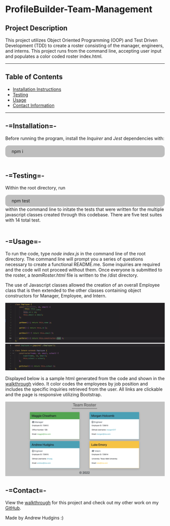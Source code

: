 # ProfileBuilder-Team-Management
## Project Description
This project utilizes Object Oriented Programming (OOP) and Test Driven Development (TDD) to create a roster consisting of the manager, engineers, and interns. This project runs from the command line, accepting user input and populates a color coded roster index.html.

---
## Table of Contents
* [Installation Instructions](#installation)
* [Testing](#testing)
* [Usage](#usage)
* [Contact Information](#contact)

---

## -=Installation=-
Before running the program, install the *Inquirer* and *Jest* dependencies with:
<div style="background-color:rgba(0, 0, 0, 0.25); vertical-align: middle; padding:10px 20px; border-radius: 10px">
npm i
</div>
<br>

## -=Testing=-
Within the root directory, run 
<div style="background-color:rgba(0, 0, 0, 0.25); vertical-align: middle; padding:10px 20px; border-radius: 10px">
npm test
</div> within the command line to initate the tests that were written for the multiple javascript classes created through this codebase. There are five test suites with 14 total test.
<br>
<br>

## -=Usage=-
To run the code, type *node index.js* in the command line of the root directory. The command line will prompt you a series of questions necessary to create a functional README.me. Some inquiries are required and the code will not proceed without them. Once everyone is submitted to the roster, a *teamRoster.html* file is written to the /dist directory.

The use of Javascript classes allowed the creation of an overall Employee class that is then extended to the other classes containing object constructors for Manager, Employee, and Intern.

![A screenshot showing the use of JavaScript classes](./src/parentClassREADME.png)
![A screenshot showing the use of JavaScript class inheritance](./src/inheritanceREADME.png)

Displayed below is a sample html generated from the code and shown in the [walkthrough](https://drive.google.com/file/d/1ioCE3W2VjozG5bdyTv5wbJ2XCXc1g1h0/view) video. It color codes the employees by job position and includes the specific inquiries retrieved from the user. All links are clickable and the page is responsive utilizing Bootstrap.

![A screenshot showing the sample roster html generated using the code.](./src/sampleHtmlREAME.png)

## -=Contact=-
View the [walkthrough](https://drive.google.com/file/d/1ioCE3W2VjozG5bdyTv5wbJ2XCXc1g1h0/view) for this project and check out my other work on my [GitHub](https://github.com/AHudg).

Made by Andrew Hudgins :)